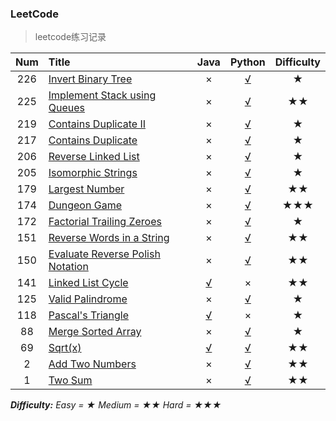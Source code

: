 ### LeetCode
> leetcode练习记录

| Num  | Title                                   |                Java                 |                  Python                  | Difficulty |
| :--: | :-------------------------------------- | :---------------------------------: | :--------------------------------------: | :--------: |
| 226  | [Invert Binary Tree][226]               |                  ×                  | [√](./python/226_Invert_Binary_Tree.py)  |     ★      |
| 225  | [Implement Stack using Queues][225]     |                  ×                  | [√](./python/225_Implement_Stack_using_Queues.py) |     ★★     |
| 219  | [Contains Duplicate II][219]            |                  ×                  | [√](./python/219_Contains_Duplicate_II.py) |     ★      |
| 217  | [Contains Duplicate][217]               |                  ×                  | [√](./python/217_Contains_Duplicate.py)  |     ★      |
| 206  | [Reverse Linked List][206]              |                  ×                  | [√](./python/206_Reverse_Linked_List.py) |     ★      |
| 205  | [Isomorphic Strings][205]               |                  ×                  | [√](./python/205_Isomorphic_Strings.py)  |     ★      |
| 179  | [Largest Number][179]                   |                  ×                  |   [√](./python/179_Largest_Number.py)    |     ★★     |
| 174  | [Dungeon Game][174]                     |                  ×                  |    [√](./python/174_Dungeon_Game.py)     |    ★★★     |
| 172  | [Factorial Trailing Zeroes][172]        |                  ×                  | [√](./python/172_Factorial_Trailing_Zeroes.py) |     ★      |
| 151  | [Reverse Words in a String][151]        |                  ×                  | [√](./python/151_Reverse_Words_in_a_String.py) |     ★★     |
| 150  | [Evaluate Reverse Polish Notation][150] |                  ×                  | [√](./python/150_Evaluate_Reverse_Polish_Notation.py) |     ★★     |
| 141  | [Linked List Cycle][141]                | [√](./java/leetcode/src/LC141.java) |                    ×                     |     ★★     |
| 125  | [Valid Palindrome][125]                 |                  ×                  |  [√](./python/125_Valid_Palindrome.py)   |     ★      |
| 118  | [Pascal's Triangle][118]                | [√](./java/leetcode/src/LC118.java) |                    ×                     |     ★      |
|  88  | [Merge Sorted Array][88]                |                  ×                  |  [√](./python/88_Merge_Sorted_Array.py)  |     ★      |
|  69  | [Sqrt(x)][69]                           | [√](./java/leetcode/src/LC069.java) |        [√](./python/69_Sqrt_x.py)        |     ★★     |
|  2   | [Add Two Numbers][2]                    |                  ×                  |    [√](./python/2_Add_Two_Numbers.py)    |     ★★     |
|  1   | [Two Sum][1]                            |                  ×                  |        [√](./python/1_Two_Sum.py)        |     ★★     |

***Difficulty:*** *Easy = ★  Medium = ★★  Hard = ★★★*

[1]:https://leetcode.com/problems/two-sum/
[2]:https://leetcode.com/problems/add-two-numbers/
[69]:https://oj.leetcode.com/problems/sqrtx/
[88]:https://leetcode.com/problems/merge-sorted-array/
[118]:https://leetcode.com/problems/pascals-triangle/description/
[125]:https://leetcode.com/problems/valid-palindrome/
[141]:https://oj.leetcode.com/problems/linked-list-cycle/
[150]:https://oj.leetcode.com/problems/evaluate-reverse-polish-notation/
[151]:https://oj.leetcode.com/problems/reverse-words-in-a-string/
[172]:https://leetcode.com/problems/factorial-trailing-zeroes/
[174]:https://oj.leetcode.com/problems/dungeon-game/
[179]:https://oj.leetcode.com/problems/largest-number/
[205]:https://leetcode.com/problems/isomorphic-strings/
[206]:https://leetcode.com/problems/reverse-linked-list/
[217]:https://leetcode.com/problems/contains-duplicate/
[219]:https://leetcode.com/problems/contains-duplicate-ii/
[225]:https://leetcode.com/problems/implement-stack-using-queues/
[226]:https://leetcode.com/problems/invert-binary-tree/

